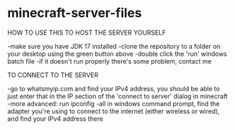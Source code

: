 # minecraft-server-files


HOW TO USE THIS TO HOST THE SERVER YOURSELF 

-make sure you have JDK 17 installed 
-clone the repository to a folder on your desktop using the green button above 
-double click the 'run' windows batch file
-if it doesn't run properly there's some problem, contact me


TO CONNECT TO THE SERVER 

-go to whatsmyip.com and find your IPv4 address, you should be able to just enter that in the IP section of the 'connect to server' dialog in minecraft
-more advanced: run ipconfig -all in windows command prompt, find the adapter you're using to connect to the internet (either wireless or wired), and find your IPv4 address there
